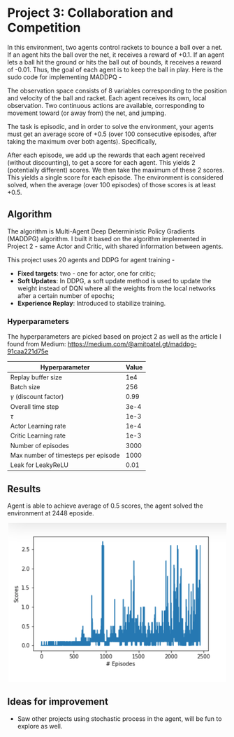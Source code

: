 # Project 3: Collaboration and Competition

In this environment, two agents control rackets to bounce a ball over a net. If an agent hits the ball over the net, it receives a reward of +0.1. If an agent lets a ball hit the ground or hits the ball out of bounds, it receives a reward of -0.01. Thus, the goal of each agent is to keep the ball in play. Here is the sudo code for implementing MADDPQ - 


The observation space consists of 8 variables corresponding to the position and velocity of the ball and racket. Each agent receives its own, local observation. Two continuous actions are available, corresponding to movement toward (or away from) the net, and jumping.

The task is episodic, and in order to solve the environment, your agents must get an average score of +0.5 (over 100 consecutive episodes, after taking the maximum over both agents). Specifically,

After each episode, we add up the rewards that each agent received (without discounting), to get a score for each agent. This yields 2 (potentially different) scores. We then take the maximum of these 2 scores.
This yields a single score for each episode.
The environment is considered solved, when the average (over 100 episodes) of those scores is at least +0.5.
## Algorithm

The algorithm is Multi-Agent Deep Deterministic Policy Gradients (MADDPG) algorithm. I built it based on the algorithm implemented in Project 2 - same Actor and Critic, with shared information between agents. 


This project uses 20 agents and DDPG for agent training - 
- **Fixed targets**: two - one for actor, one for critic;
- **Soft Updates**: In DDPG, a soft update method is used to update the weight instead of DQN where all the weights from the local networks after a certain number of epochs;
- **Experience Replay**: Introduced to stabilize training. 


### Hyperparameters
The hyperparameters are picked based on project 2 as well as the article I found from Medium: https://medium.com/@amitpatel.gt/maddpg-91caa221d75e


| Hyperparameter                      | Value |
| ----------------------------------- | ----- |
| Replay buffer size                  | 1e4   |
| Batch size                          | 256   |
| $\gamma$ (discount factor)          | 0.99  |
| Overall time step                   | 3e-4  |
| $\tau$                              | 1e-3  |
| Actor Learning rate                 | 1e-4  |
| Critic Learning rate                | 1e-3  |
| Number of episodes                  | 3000  |
| Max number of timesteps per episode | 1000  |
| Leak for LeakyReLU                  | 0.01  |


## Results

  Agent is able to achieve average of 0.5 scores, the agent solved the environment at 2448 eposide. 

<p align="center">
<img src="score.png" width="500"/>
</p>

## Ideas for improvement

- Saw other projects using stochastic process in the agent, will be fun to explore as well.

  
